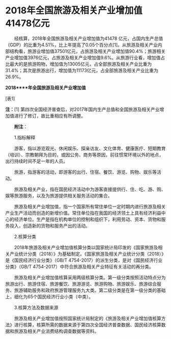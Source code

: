 # 2018年全国旅游及相关产业增加值41478亿元

　　经核算，2018年全国旅游及相关产业增加值为41478 亿元，占国内生产总值（GDP）的比重为4.51%，比上年提高了0.05个百分点\[1\]。从旅游及相关产业内部结构看，旅游业增加值37501亿元，占旅游及相关产业增加值90.4%；旅游相关产业增加值3976亿元，占旅游及相关产业增加值9.6%。从旅游行业看，增加值占比最大的是旅游购物，增加值为13005亿元，占全部旅游及相关产业比重为31.4%；其次是旅游出行，增加值为11173亿元，占全部旅游及相关产业比重为26.9%。

**2018****年全国旅游及相关产业增加值**

\[表1\]

**注：**\[1\] 第四次全国经济普查后，对2017年国内生产总值和全国旅游及相关产业增加值进行了修订，故比重相应有所调整。

　　**附注**：

　　1.指标解释

　　游客，指以游览观光、休闲娱乐、探亲访友、文化体育、健康医疗、短期教育（培训）、宗教朝拜为目的，或因公务、商务等原因，前往惯常环境以外的地点，出行持续时间不足一年的人员。

　　旅游，指游客的活动，即游客的出行、住宿、餐饮、游览、购物、娱乐等活动。

　　旅游及相关产业，指在国民经济活动中为游客直接提供行、住、吃、游、购、娱等旅游服务，以及为旅游提供相关服务活动的集合。

　　旅游及相关产业增加值，指一个国家所有常住单位一定时期内进行旅游及相关产业生产活动而创造的新增价值。常住单位指在我国的经济领土上具有经济利益中心的经济单位。生产是指在机构单位的控制和组织下，利用劳动、资本、货物和服务投入，创造新的货物和服务产出的活动。

　　2.核算分类

　　2018年旅游及相关产业增加值核算分类以国家统计局印发的《国家旅游及相关产业统计分类（2018）》为基础制定。《国家旅游及相关产业统计分类（2018）》是《国民经济行业分类》（GB/T 4754-2017）的派生分类，是对《国民经济行业分类》（GB/T 4754-2017）中符合旅游及相关产业特征有关活动的再分类。

　　旅游及相关产业增加值核算采用两级核算分类。第一级分类按照活动特点分为旅游出行、旅游住宿、旅游餐饮、旅游游览、旅游购物、旅游娱乐、旅游综合服务、旅游辅助服务和政府旅游管理服务九大类。第二级分类是在第一级分类的基础上，细化为65个国民经济行业小类（中类）。

　　3.核算方法及数据来源

　　旅游及相关产业增加值按照国家统计局制定的《旅游及相关产业增加值核算方法》进行核算，核算所需的数据来源于第四次全国经济普查数据、国民经济核算数据和旅游及相关产业消费结构调查数据等资料。